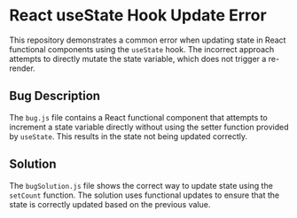 # React useState Hook Update Error

This repository demonstrates a common error when updating state in React functional components using the `useState` hook. The incorrect approach attempts to directly mutate the state variable, which does not trigger a re-render.

## Bug Description

The `bug.js` file contains a React functional component that attempts to increment a state variable directly without using the setter function provided by `useState`. This results in the state not being updated correctly.

## Solution

The `bugSolution.js` file shows the correct way to update state using the `setCount` function.  The solution uses functional updates to ensure that the state is correctly updated based on the previous value.